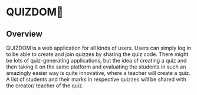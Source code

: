# QUIZDOM🧠



## Overview
QUIZDOM is a web application for all kinds of users. Users can simply log in to be able to create and join quizzes by sharing the quiz code. There might be lots of quiz-generating applications, but the idea of creating a quiz and then taking it on the same platform and evaluating the students in such an amazingly easier way is quite innovative, where a teacher will create a quiz.
A list of students and their marks in respective quizzes will be shared with the creator/ teacher of the quiz.
